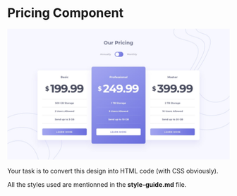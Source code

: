 # Pricing Component

![Design preview for Pricing component](./design/desktop-design-annually.jpg)

Your task is to convert this design into HTML code (with CSS obviously).

All the styles used are mentionned in the **style-guide.md** file.
